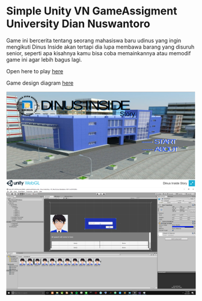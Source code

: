 # Simple Unity VN GameAssigment University Dian Nuswantoro
Game ini bercerita tentang seorang mahasiswa baru udinus yang ingin mengikuti Dinus Inside akan tertapi dia lupa membawa barang yang disuruh senior, seperti apa kisahnya kamu bisa coba memainkannya atau memodif game ini agar lebih bagus lagi.

Open here to play [here](https://dinusinsidestory.000webhostapp.com/)

Game design diagram [here](https://dinusinsidestory.000webhostapp.com/GDD.htm)

![alt text](https://github.com/ibidathoillah/Simple-Unity-VN-GameAssigment-University-Dian-Nuswantoro/raw/master/screenshot/game1.png)
![alt text](https://github.com/ibidathoillah/Simple-Unity-VN-GameAssigment-University-Dian-Nuswantoro/raw/master/screenshot/game2.png)

